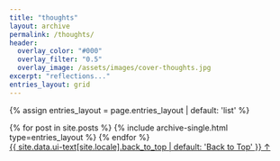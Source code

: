 ```yaml
---
title: "thoughts"
layout: archive
permalink: /thoughts/
header:
  overlay_color: "#000"
  overlay_filter: "0.5"
  overlay_image: /assets/images/cover-thoughts.jpg
excerpt: "reflections..."
entries_layout: grid
---
```


{% assign entries_layout = page.entries_layout | default: 'list' %}

<section class="taxonomy__section">
  <div class="entries-{{ entries_layout }}">
    {% for post in site.posts %}
      {% include archive-single.html type=entries_layout %}
    {% endfor %}
  </div>
  <a href="#page-title" class="back-to-top">{{ site.data.ui-text[site.locale].back_to_top | default: 'Back to Top' }} &uarr;</a>
</section>
